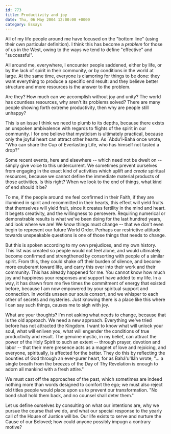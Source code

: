 ```yaml
---
id: 773
title: Productivity and joy
date: Thu, 06 May 2004 12:00:00 +0000
category: Essays
---
```


All of my life people around me have focused on the "bottom line" (using
their own particular definition).  I think this has become a *problem* for
those of us in the West, owing to the ways we tend to define "effective"
and "successful".

All around me, everywhere, I encounter people saddened, either by life,
or by the lack of spirit in their community, or by conditions in the
world at large.  At the same time, everyone is clamoring for things to
be done: they want everything to produce a specific end result: and they
believe better structure and more resources is the answer to the
problem.

Are they?  How much can we accomplish without joy and unity?  The world
has countless resources, why aren't its problems solved?  There are many
people showing forth extreme productivity, then why are people still
unhappy?

This is an issue I think we need to plumb to its depths, because there
exists an unspoken ambivalence with regards to flights of the spirit in
our community.  I for one believe that mysticism is ultimately
practical, because only the joyful heart can attract other hearts.  As
`Abdu'l-Bahá once wrote, "Who can share the Cup of Everlasting Life, who
has himself not tasted a drop?"

Some recent events, here and elsewhere -- which need not be dwelt on --
simply give voice to this undercurrent.  We sometimes prevent ourselves
from engaging in the exact kind of activities which uplift and *create*
spiritual resources, because we cannot define the immediate material
products of those activities.  Is this right?  When we look to the end
of things, what kind of end should it be?

To me, if the people around me feel confirmed in their Faith, if they
are illumined in spirit and recommitted in their hearts, this effect
will yield fruits that themselves will yield fruit, since it creates
fertility in the mind and heart.  It begets creativity, and the
willingness to persevere.  Requiring numerical or demonstrable results
is what we've been doing for the last hundred years, and look where we
are!  We *know* things must change -- that we don't even begin to
represent our future World Order.  Perhaps our restrictive attitude
towards unspeakable questions is one of those things that needs to
change.

But this is spoken according to my own prejudices, and my own history.
This list was created so people would not feel alone, and would
ultimately become confirmed and strengthened by consorting with people
of a similar spirit.  From this, they could shake off their burden of
silence, and become more exuberant toward life, and carry this over into
their work and their community.  This has already happened for me.  You
cannot know how much joy and happiness your responses and support have
added to my life.  In a way, it has drawn from me five times the
commitment of energy that existed before, because I am now empowered by
your spiritual support and connection.  In worlds unseen our souls
consort, and we whisper to each other of secrets and mysteries.  Just
knowing there is a place like this where I can say such things, causes
me to sigh with joy.

What are your thoughts?  I'm not asking what needs to change, because
that is the old approach.  We need a new approach.  Everything we've
tried before has not attracted the Kingdom.  I want to know what will
unlock your soul, what will enliven you, what will engender the
conditions of true productivity and result.  The genuine mystic, in my
belief, can attract the power of the Holy Spirit to such an extent --
through prayer, devotion and labor -- that their mere presence acts as a
magnet of love and rejoicing, and everyone, spiritually, is affected for
the better.  They do this by reflecting the bounties of God through an
ever-purer heart, for as Bahá'u'lláh wrote, "... a single breath from
the breezes of the Day of Thy Revelation is enough to adorn all mankind
with a fresh attire."

We must cast off the approaches of the past, which sometimes are indeed
nothing more than words designed to comfort the ego; we must also reject
old titles people would place upon us to prevent our transformation.
"No bond shall hold them back, and no counsel shall deter them."

Let us define ourselves by consulting on what our intentions are, why we
pursue the course that we do, and what our special response to the
yearly call of the House of Justice will be.  Our life exists to serve
and nurture the Cause of our Beloved; how could anyone possibly impugn a
contrary motive?


